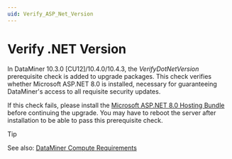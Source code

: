 ```yaml
---
uid: Verify_ASP_Net_Version
---
```


# Verify .NET Version

In DataMiner 10.3.0 [CU12]/10.4.0/10.4.3<!--RN 37969-->, the *VerifyDotNetVersion* prerequisite check is added to upgrade packages. This check verifies whether Microsoft ASP.NET 8.0 is installed, necessary for guaranteeing DataMiner's access to all requisite security updates.

If this check fails, please install the [Microsoft ASP.NET 8.0 Hosting Bundle](https://dotnet.microsoft.com/en-us/download/dotnet/thank-you/runtime-aspnetcore-8.0.6-windows-hosting-bundle-installer) before continuing the upgrade. You may have to reboot the server after installation to be able to pass this prerequisite check.

> [!TIP]
> See also: [DataMiner Compute Requirements](xref:DataMiner_Compute_Requirements)
